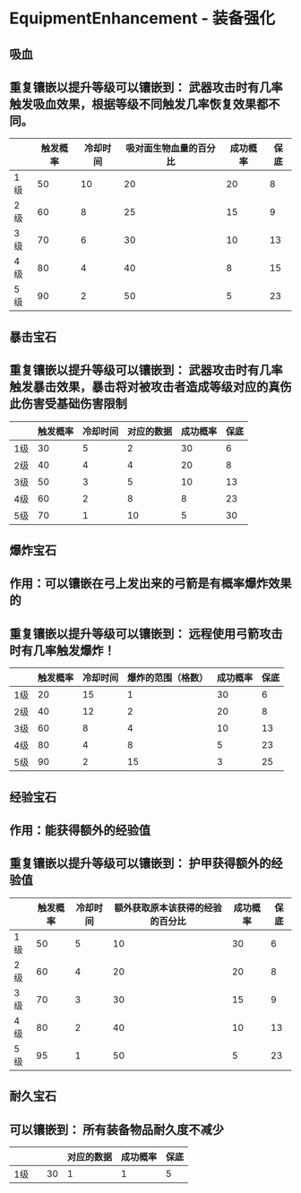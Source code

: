# EquipmentEnhancement - 装备强化


## 吸血
## 重复镶嵌以提升等级可以镶嵌到： 武器攻击时有几率触发吸血效果，根据等级不同触发几率恢复效果都不同。

|     | 触发概率          | 冷却时间 | 吸对面生物血量的百分比 | 成功概率           | 保底      |
|-----|-----------------------|----------|------------------------|--------------------|-----------|
| 1级 | 50                    | 10       | 20                     | 20                 | 8         |
| 2级 | 60                    | 8        | 25                     | 15                 | 9         |
| 3级 | 70                    | 6        | 30                     | 10                 | 13        |
| 4级 | 80                    | 4        | 40                     | 8                  | 15        |
| 5级 | 90                    | 2        | 50                     | 5                  | 23        |


## 暴击宝石
## 重复镶嵌以提升等级可以镶嵌到： 武器攻击时有几率触发暴击效果，暴击将对被攻击者造成等级对应的真伤此伤害受基础伤害限制

|     | 触发概率 | 冷却时间 | 对应的数据  | 成功概率           | 保底      |
|-----|----------|----------|-------------|--------------------|-----------|
| 1级 | 30       | 5        | 2           | 30                 | 6         |
| 2级 | 40       | 4        | 4           | 20                 | 8         |
| 3级 | 50       | 3        | 5           | 10                 | 13        |
| 4级 | 60       | 2        | 8           | 8                  | 23        |
| 5级 | 70       | 1        | 10          | 5                  | 30        |

## 爆炸宝石
## 作用：可以镶嵌在弓上发出来的弓箭是有概率爆炸效果的
## 重复镶嵌以提升等级可以镶嵌到： 远程使用弓箭攻击时有几率触发爆炸！

|     | 触发概率     | 冷却时间 | 爆炸的范围（格数） | 成功概率           | 保底      |
|-----|--------------|----------|--------------------|--------------------|-----------|
| 1级 | 20           | 15       | 1                  | 30                 | 6         |
| 2级 | 40           | 12       | 2                  | 20                 | 8         |
| 3级 | 60           | 8        | 4                  | 10                 | 13        |
| 4级 | 80           | 4        | 8                  | 5                  | 23        |
| 5级 | 90           | 2        | 15                 | 3                  | 25        |

## 经验宝石
## 作用：能获得额外的经验值
## 重复镶嵌以提升等级可以镶嵌到： 护甲获得额外的经验值

|     | 触发概率      | 冷却时间 | 额外获取原本该获得的经验的百分比 | 成功概率           | 保底      |
|-----|---------------|----------|----------------------------------|--------------------|-----------|
| 1级 | 50            | 5        | 10                               | 30                 | 6         |
| 2级 | 60            | 4        | 20                               | 20                 | 8         |
| 3级 | 70            | 3        | 30                               | 15                 | 9         |
| 4级 | 80            | 2        | 40                               | 10                 | 13        |
| 5级 | 95            | 1        | 50                               | 5                  | 23        |

## 耐久宝石
## 可以镶嵌到： 所有装备物品耐久度不减少

|     |          |                     | 对应的数据  | 成功概率           | 保底      |
|-----|------------|---------------------|-------------|--------------------|-----------|
| 1级 |            | 30                  | 1           | 1                  | 5         |



